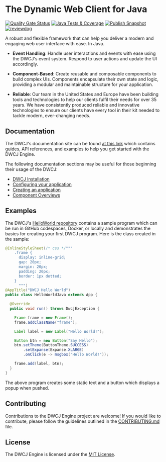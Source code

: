 # The Dynamic Web Client for Java
<p>

[![Quality Gate Status](https://sonarcloud.io/api/project_badges/measure?project=DwcJava_engine&metric=alert_status)](https://sonarcloud.io/summary/new_code?id=DwcJava_engine)
[![Java Tests & Coverage](https://github.com/DwcJava/engine/actions/workflows/maven-test.yml/badge.svg?branch=main)](https://github.com/DwcJava/engine/actions/workflows/maven-test.yml)
[![Publish Snapshot](https://github.com/DwcJava/engine/actions/workflows/maven-publish.yml/badge.svg?branch=main)](https://github.com/DwcJava/engine/actions/workflows/maven-snapshot.yml)
[![reviewdog](https://github.com/DwcJava/engine/actions/workflows/reviewdog.yml/badge.svg)](https://github.com/DwcJava/engine/actions/workflows/reviewdog.yml)

</p>

A robust and flexible framework that can help you deliver a modern and engaging web user interface with ease. In Java.

- **Event Handling**: Handle user interactions and events with ease using the DWCJ's event system. Respond to user actions and update the UI accordingly.

- **Component-Based**: Create reusable and composable components to build complex UIs. Components encapsulate their own state and logic, providing a modular and maintainable structure for your application.

- **Reliable**: Our team in the United States and Europe have been building tools and technologies to help our clients fulfil their needs for over 35 years. We have consistently produced reliable and innovative technologies to ensure our clients have every tool in their kit needed to tackle modern, ever-changing needs.

## Documentation

The DWCJ's documentation site can be found [at this link](https://dwcj.org/) which contains guides, API references, and examples to help you get started with the DWCJ Engine.

The following documentation sections may be useful for those beginning their usage of the DWCJ:

- [DWCJ Installation](https://dwcj.org/docs/installation/local_install)
- [Configuring your application](https://dwcj.org/docs/getting_started/configuration)
- [Creating an application](https://dwcj.org/docs/getting_started/creating_an_application)
- [Component Overviews](https://dwcj.org/docs/components/home)

## Examples

The DWCJ's [HelloWorld repository](https://github.com/DwcJava/HelloWorldJava) contains a sample program which can be run in GitHub codespaces, Docker, or locally and demonstrates the basics for creating your first DWCJ program. Here is the class created in the sample:

```java
@InlineStyleSheet(/* css */"""
    .frame {
      display: inline-grid;
      gap: 20px;
      margin: 20px;
      padding: 20px;
      border: 1px dotted;
    }
      """)
@AppTitle("DWCJ Hello World")
public class HelloWorldJava extends App {

  @Override
  public void run() throws DwcjException {

    Frame frame = new Frame();
    frame.addClassName("frame");

    Label label = new Label("Hello World!");

    Button btn = new Button("Say Hello");
    btn.setTheme(ButtonTheme.SUCCESS)
        .setExpanse(Expanse.XLARGE)
        .onClick(e -> msgbox("Hello World!"));

    frame.add(label, btn);
  }
}
```

The above program creates some static text and a button which displays a popup when pushed. 

## Contributing

Contributions to the DWCJ Engine project are welcome! If you would like to contribute, please follow the guidelines outlined in the [CONTRIBUTING.md](https://github.com/DwcJava/engine/blob/main/CONTRIBUTING.md) file.

## License

The DWCJ Engine is licensed under the [MIT License](https://github.com/DwcJava/engine/blob/main/LICENSE).

